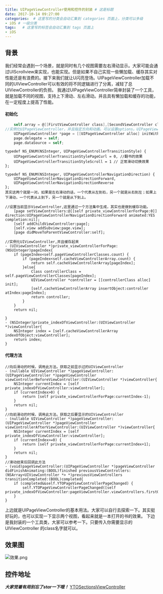 ```yaml
---
title: UIPageViewController使用和控件的封装 # 这是标题
date: 2017-10-14 09:27:00
categories:  # 这里写的分类会自动汇集到 categories 页面上，分类可以多级
- iOS # 一级分类
tags:   # 这里写的标签会自动汇集到 tags 页面上
- iOS
---
```

## 背景
我们经常会遇到一个场景，就是同时有几个视图需要左右滑动显示。大家可能会通过UIScrollview来实现，也能实现。但是如果不自己实现一些懒加载、缓存其实对性能还是有浪费的。接下来我们就让U闪亮登场。UIPageViewController加载不同的UIViewController可以有效的将不同逻辑进行了分离，减轻了总UIViewController的负担。
我通过UIPageViewController简单封装了一个工具，就是加载不同的视图，支持上下滑动、左右滑动。并且具有懒加载和缓存的功能，在一定程度上提高了性能。
#### 初始化
``` Objective-C
    self.array = @[[FirstViewController class],[SecondViewController class],[FirstViewController class]];
//实例化UIPageViewController，并且指定方向和动画。可以设置options。UIPageViewControllerOptionInterPageSpacingKey两个视图的间距
    UIPageViewController *page = [[UIPageViewController alloc] initWithTransitionStyle:UIPageViewControllerTransitionStyleScroll navigationOrientation:UIPageViewControllerNavigationOrientationHorizontal options:@{UIPageViewControllerOptionInterPageSpacingKey:@10}];
    page.delegate = self;
    page.dataSource = self;
````
````
typedef NS_ENUM(NSInteger, UIPageViewControllerTransitionStyle) {
    UIPageViewControllerTransitionStylePageCurl = 0, //翻书的效果
    UIPageViewControllerTransitionStyleScroll = 1 // 正常滑动切换效果
};
 ````
````
typedef NS_ENUM(NSInteger, UIPageViewControllerNavigationDirection) {
    UIPageViewControllerNavigationDirectionForward,
    UIPageViewControllerNavigationDirectionReverse
};
其实这两个就是一对。如果是左右滑动的话，一个代表从左到右，另一个就是从右到左；如果上下滑动，一个代表从上到下，另一个就是从下到上。
````
````
//设置当前显示ViewController,这里通过一个方法集中生成，其实也是做到缓存功能。
    [page setViewControllers:@[[self private_viewControllerForPage:0]] direction:UIPageViewControllerNavigationDirectionForward animated:YES completion:nil];
    [self addChildViewController:page];
    [self.view addSubview:page.view];
    [page didMoveToParentViewController:self];
````
````
//实例化UIViewController,并且缓存起来
- (UIViewController *)private_viewControllerForPage:(NSUInteger)pageIndex{
    if (pageIndex<self.pageViewControllerClasses.count) {
        if (pageIndex<self.cacheViewControllerArray.count) {
            return self.cacheViewControllerArray[pageIndex];
        }else{
            Class controllerClass =  self.pageViewControllerClasses[pageIndex];
            UIViewController *controller = [[controllerClass alloc] init];
            [self.cacheViewControllerArray insertObject:controller atIndex:pageIndex];
            return controller;
        }
    }
    return nil;

}
- (NSInteger)private_indexOfViewController:(UIViewController *)viewController{
    NSInteger index = [self.cacheViewControllerArray indexOfObject:viewController];
    return index;
}
````
#### 代理方法
````
//向后滑动的时候，调用此方法。获取之前显示过的UIViewController
- (nullable UIViewController *)pageViewController:(UIPageViewController *)pageViewController viewControllerBeforeViewController:(UIViewController *)viewController{
    NSInteger currentIndex = [self private_indexOfViewController:viewController];
    if (currentIndex>0) {
        return [self private_viewControllerForPage:currentIndex-1];
    }
    return nil;
}
//向前滑动的时候，调用此方法。获取之后要显示的UIViewController
- (nullable UIViewController *)pageViewController:(UIPageViewController *)pageViewController viewControllerAfterViewController:(UIViewController *)viewController{
    NSInteger currentIndex = [self private_indexOfViewController:viewController];
    if (currentIndex>=0) {
        return [self private_viewControllerForPage:currentIndex+1];
    }
    return nil;
}
//滑动结束后回调此方法
- (void)pageViewController:(UIPageViewController *)pageViewController didFinishAnimating:(BOOL)finished previousViewControllers:(NSArray<UIViewController *> *)previousViewControllers transitionCompleted:(BOOL)completed{
    if (completed&&self.YTOPageViewControllerPageChanged) {
        self.YTOPageViewControllerPageChanged([self private_indexOfViewController:pageViewController.viewControllers.firstObject]);
    }
}
````

上边就是UIPageViewController的基本用法。大家可以自行去探索一下。其实挺好玩的，也可以实现一下显示两个视图，看起来就是一本打开的书的效果。
下边是我封装的一个工具类，大家可以参考一下。只要传入你需要显示的UIViewController
的class名字就可以。
## 效果图
![效果.png](http://upload-images.jianshu.io/upload_images/6644906-c23a7e673aca129a.png?imageMogr2/auto-orient/strip%7CimageView2/2/w/1240)
## 控件地址
***大家觉着有用别忘了star一下哦！***
[YTOSectionsViewController](https://github.com/FlyOceanFish/YTOSectionsViewController)
